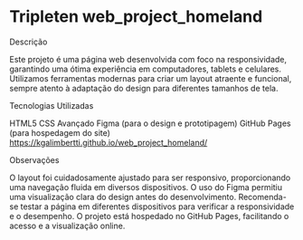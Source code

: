 # Tripleten web_project_homeland

Descrição

Este projeto é uma página web desenvolvida com foco na responsividade, garantindo uma ótima experiência em computadores, tablets e celulares. Utilizamos ferramentas modernas para criar um layout atraente e funcional, sempre atento à adaptação do design para diferentes tamanhos de tela.

Tecnologias Utilizadas

HTML5
CSS Avançado
Figma (para o design e prototipagem)
GitHub Pages (para hospedagem do site)
https://kgalimbertti.github.io/web_project_homeland/

Observações

O layout foi cuidadosamente ajustado para ser responsivo, proporcionando uma navegação fluida em diversos dispositivos.
O uso do Figma permitiu uma visualização clara do design antes do desenvolvimento.
Recomenda-se testar a página em diferentes dispositivos para verificar a responsividade e o desempenho.
O projeto está hospedado no GitHub Pages, facilitando o acesso e a visualização online.
